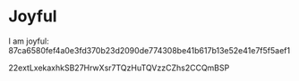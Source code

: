 # Joyful

I am joyful: 87ca6580fef4a0e3fd370b23d2090de774308be41b617b13e52e41e7f5f5aef1


22extLxekaxhkSB27HrwXsr7TQzHuTQVzzCZhs2CCQmBSP